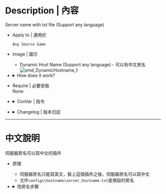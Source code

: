 # Description | 內容
Server name with txt file (Support any language)

* Apply to | 適用於
    ```
    Any Source Game
    ```

* Image | 圖示
    * Dynamic Host Name (Support any language) - 可以有中文房名
    <br/>![smd_DynamicHostname_1](image/smd_DynamicHostname_1.jpg)

* <details><summary>How does it work?</summary>

    1. Install and launch server, file ```configs\hostname\server_hostname_xxxxx.txt``` will be auto-generated
        * ```xxxxx``` is server port
    2. Modify file
        ```php
        [TS] CS:S 混戰伺服器-測試服
        ```
    3. Write down plugin convar in cfg/server.cfg
        ```php
        //League notice displayed on server name (Empty=Disable)
        smd_current_mode "Zombie mod"
        ```
    4. The Server name will change on map change or server restart
        ```php
        [TS] CS:S 混戰伺服器-測試服 (Zombie mod)
        ```
        ![smd_DynamicHostname_2](image/smd_DynamicHostname_2.jpg)
</details>

* Require | 必要安裝
<br/>None

* <details><summary>ConVar | 指令</summary>

    * No cfg generated
        ```php
        // Text displayed after server name
        smd_current_mode ""
        ```
</details>

* <details><summary>Changelog | 版本日誌</summary>

    * v1.0 (2024-4-7)
        * Initial Release
</details>

- - - -
# 中文說明
伺服器房名可以寫中文的插件

* 原理
    * 伺服器房名只能寫英文，裝上這個插件之後，伺服器房名可以寫中文
    * 文件```configs\hostname\server_hostname.txt```是預設的房名

* <details><summary>改房名步驟</summary>

    1. 安裝插件後啟動伺服器，會自動產生文件 ```configs\hostname\server_hostname_xxxxxx.txt```
        * ```xxxxx```是伺服器的端口，也就是port
    
    2. 請打開並輸入房名 (可以寫中文)
        ```php
        [TS] CS:S 混戰伺服器-測試服
        ```

    3. 插件的指令寫入 cfg/server.cfg
        ```php
        //房名之後的模式介紹，不可以寫中文 (可以留白不寫)
        smd_current_mode "Zombie mod"
        ```
        
    4. 等待伺服器重啟或換圖之後，房名會變成
        ```php
        [TS] CS:S 混戰伺服器-測試服 (Zombie mod)
        ```
        ![smd_DynamicHostname_2](image/smd_DynamicHostname_2.jpg)
</details>
